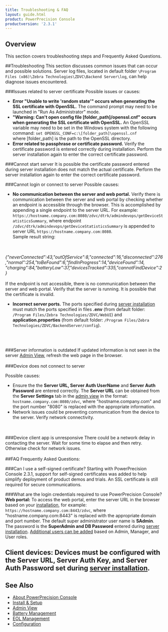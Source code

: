 ```yaml
---
title: Troubleshooting & FAQ
layout: guide.html
product: PowerPrecision Console
productversion: '2.3.1'
---
```

## Overview

This section covers troubleshooting steps and Frequently Asked Questions.


##Troubleshooting
This section discusses common issues that can occur and possible solutions. Server log files, located in default folder `\Program Files (x86)\Zebra Technologies\ZDVC\Backend Server\log`, can help diagnose issues encountered. 

###Issues related to server certificate
Possible issues or causes:
* **Error "Unable to write 'random state'" occurs when generating the SSL certificate with OpenSSL.** The command prompt may need to be launched in "Run As Administrator" mode.
* **"Warning: Can't open config file [folder_path]/openssl.cnf" occurs when generating the SSL certificate with OpenSSL.** An OpenSSL variable may need to be set in the Windows system with the following command:
`set OPENSSL_CONF=c:\[folder_path]\openssl.cnf`<br>
where [folder_path] is the path to the OpenSSL directory.
* **Error related to passphrase or certificate password.** Verify the certificate password is entered correctly during installation. Perform the server installation again to enter the correct certificate password.

###Cannot start server
It is possible the certificate password entered during server installation does not match the actual certificate. Perform the server installation again to enter the correct certificate password.

###Cannot login or connect to server
Possible causes:
* **No communication between the server and web portal.** Verify there is communication between the server and web portal by checking whether an endpoint is accessible through the browser. This is accomplished by appending a single endpoint to the server URL. For example: `https://hostname.company.com:8080/zdvc/dtrk/admindevops/getDeviceStatisticsSummary`, where endpoint `/zdvc/dtrk/admindevops/getDeviceStatisticsSummary` is appended to server URL `https://hostname.company.com:8080`.<br>
Sample result string:
<br>
<br>
<i>
    {"neverConnected":43,"outOfService":8,"connected":16,"disconnected":276,"normal":254,"toBeFound":6,"findInProgress":14,"deviceFound":14,
    "charging":84,"batteryLow":37,"devicesTracked":335,"cannotFindDevice":2}
</i>
<br>
<br>
If the endpoint is not accessible, there is no communication between the server and web portal.  Verify that the server is running. It is possible that the certificate is invalid. 

* **Incorrect server ports.** The ports specified during [server installation](../setup#serverinstallation) must match the ports specified in files **.env** (from default folder: `/Program Files/Zebra Technologies/ZDVC/WebUI`) and **application.properties** (from default folder: `/Program Files/Zebra Technologies/ZDVC/BackendServer/config`). 
<br>
<br>

###Server information is outdated
If updated information is not seen in the server [Admin View](../admin), refresh the web page in the browser.
<br>
<br>
###Device does not connect to server

Possible causes:
* Ensure the the **Server URL, Server Auth UserName** and **Server Auth Password** are entered correctly. The **Server URL** can be obtained from the **Server Settings** tab in the  [admin view](../admin) in the format: `hostname.company.com:8080/zdvc`, where "hostname.company.com" and the port number "8080" is replaced with the appropriate information.
* Network issues could be preventing communication from the device to the server. Verify network connectivity.
<br>
<br>
###Device client app is unresponsive
There could be a network delay in contacting the server. Wait for some time to elapse and then retry. Otherwise check for network issues.
<br>
<br>
##FAQ
Frequently Asked Questions:

###Can I use a self-signed certificate?
Starting with PowerPrecision Console 2.3.1, support for self-signed certificates was added to help simplify deployment of product demos and trials. An SSL certificate is still required for secure communications.
<br>


###What are the login credentials required to use PowerPrecision Console?
**Web portal:** To access the web portal, enter the server URL in the browser based on your [installation](../setup#serverinstallation), for example: `https://hostname.company.com:8443/zdvc`, where "hostname.company.com:8443" is replaced with the appropriate domain and port number. The default super administrator user name is **SAdmin**. The password is the **SuperAdmin and DB Password** entered during [server installation](../setup#serverinstallation). [Additional users can be added](../admin#manageusers) based on Admin, Manager, and User roles.

**Client devices:** Devices must be configured with the Server URL, Server Auth Key, and Server Auth Password set during [server installation](../setup#serverinstallation).
<br>
-----

## See Also

* [About PowerPrecision Console](../about)
* [Install & Setup](../setup)
* [Admin View](../admin)
* [Battery Management](../mgmt)
* [EOL Management](../eol)
* [Configuration](../config)
